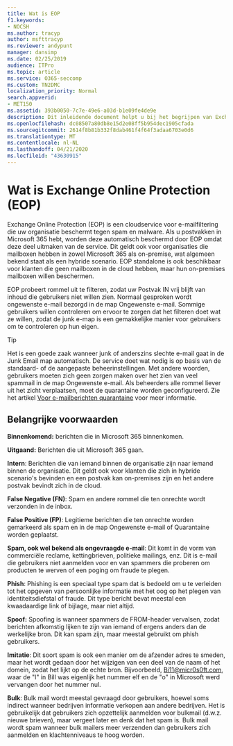 ```yaml
---
title: Wat is EOP
f1.keywords:
- NOCSH
ms.author: tracyp
author: msfttracyp
ms.reviewer: andypunt
manager: dansimp
ms.date: 02/25/2019
audience: ITPro
ms.topic: article
ms.service: O365-seccomp
ms.custom: TN2DMC
localization_priority: Normal
search.appverid:
- MET150
ms.assetid: 393b0050-7c7e-49e6-a03d-b1e09fe4de9e
description: Dit inleidende document helpt u bij het begrijpen van Exchange Online Protection (EOP) en een aantal belangrijke terminologie. Dit is van toepassing op klanten die exchange online-postvakken en eop-zelfstandige klanten beschermen die on-premises postvakken zoals Exchange Server 2016 beschermen.
ms.openlocfilehash: dc08507a80db8e15d2e08ff5b954dec1905cfada
ms.sourcegitcommit: 2614f8b81b332f8dab461f4f64f3adaa6703e0d6
ms.translationtype: MT
ms.contentlocale: nl-NL
ms.lasthandoff: 04/21/2020
ms.locfileid: "43630915"
---
```

# <a name="what-is-exchange-online-protection-eop"></a>Wat is Exchange Online Protection (EOP)

Exchange Online Protection (EOP) is een cloudservice voor e-mailfiltering die uw organisatie beschermt tegen spam en malware. Als u postvakken in Microsoft 365 hebt, worden deze automatisch beschermd door EOP omdat deze deel uitmaken van de service. Dit geldt ook voor organisaties die mailboxen hebben in zowel Microsoft 365 als on-premise, wat algemeen bekend staat als een hybride scenario. EOP standalone is ook beschikbaar voor klanten die geen mailboxen in de cloud hebben, maar hun on-premises mailboxen willen beschermen.

EOP probeert rommel uit te filteren, zodat uw Postvak IN vrij blijft van inhoud die gebruikers niet willen zien. Normaal gesproken wordt ongewenste e-mail bezorgd in de map Ongewenste e-mail. Sommige gebruikers willen controleren om ervoor te zorgen dat het filteren doet wat ze willen, zodat de junk e-map is een gemakkelijke manier voor gebruikers om te controleren op hun eigen.  

> [!TIP]
> Het is een goede zaak wanneer junk of anderszins slechte e-mail gaat in de Junk Email map automatisch. De service doet wat nodig is op basis van de standaard- of de aangepaste beheerinstellingen. Met andere woorden, gebruikers moeten zich geen zorgen maken over het zien van veel spammail in de map Ongewenste e-mail. Als beheerders alle rommel liever uit het zicht verplaatsen, moet de quarantaine worden geconfigureerd. Zie het artikel [Voor e-mailberichten quarantaine](quarantine-email-messages.md) voor meer informatie.

## <a name="important-terms"></a>Belangrijke voorwaarden

**Binnenkomend:** berichten die in Microsoft 365 binnenkomen.

**Uitgaand:** Berichten die uit Microsoft 365 gaan.

**Intern**: Berichten die van iemand binnen de organisatie zijn naar iemand binnen de organisatie. Dit geldt ook voor klanten die zich in hybride scenario's bevinden en een postvak kan on-premises zijn en het andere postvak bevindt zich in de cloud.

**False Negative (FN)**: Spam en andere rommel die ten onrechte wordt verzonden in de inbox.

**False Positive (FP)**: Legitieme berichten die ten onrechte worden gemarkeerd als spam en in de map Ongewenste e-mail of Quarantaine worden geplaatst.

**Spam, ook wel bekend als ongevraagde e-mail**: Dit komt in de vorm van commerciële reclame, kettingbrieven, politieke mailings, enz. Dit is e-mail die gebruikers niet aanmelden voor en van spammers die proberen om producten te werven of een poging om fraude te plegen.

**Phish**: Phishing is een speciaal type spam dat is bedoeld om u te verleiden tot het opgeven van persoonlijke informatie met het oog op het plegen van identiteitsdiefstal of fraude. Dit type bericht bevat meestal een kwaadaardige link of bijlage, maar niet altijd.

**Spoof:** Spoofing is wanneer spammers de FROM-header vervalsen, zodat berichten afkomstig lijken te zijn van iemand of ergens anders dan de werkelijke bron. Dit kan spam zijn, maar meestal gebruikt om phish gebruikers.

**Imitatie**: Dit soort spam is ook een manier om de afzender adres te smeden, maar het wordt gedaan door het wijzigen van een deel van de naam of het domein, zodat het lijkt op de echte bron. Bijvoorbeeld, Bi11@micr0s0ft.com, waar de "l" in Bill was eigenlijk het nummer elf en de "o" in Microsoft werd vervangen door het nummer nul.

**Bulk**: Bulk mail wordt meestal gevraagd door gebruikers, hoewel soms indirect wanneer bedrijven informatie verkopen aan andere bedrijven. Het is gebruikelijk dat gebruikers zich opzettelijk aanmelden voor bulkmail (d.w.z. nieuwe brieven), maar vergeet later en denk dat het spam is. Bulk mail wordt spam wanneer bulk mailers meer verzenden dan gebruikers zich aanmelden en klachtenniveaus te hoog worden.
